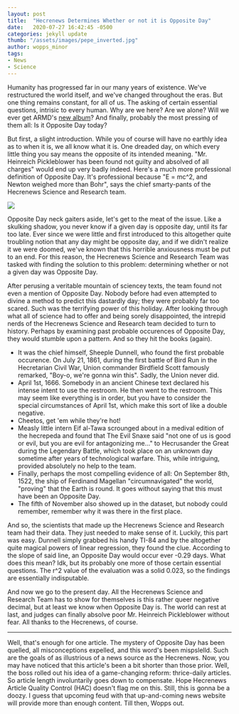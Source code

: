 ```yaml
---
layout: post
title:  "Hecrenews Determines Whether or not it is Opposite Day"
date:   2020-07-27 16:42:45 -0500
categories: jekyll update
thumb: "/assets/images/pepe_inverted.jpg"
author: wopps_minor
tags:
- News
- Science
---
```


Humanity has progressed far in our many years of existence. We've restructured the world itself, and we've changed throughout the eras. But one thing remains constant, for all of us. The asking of certain essential questions, intrisic to every human. Why are we here? Are we alone? Will we ever get ARMD's [new album](https://hecrenews.github.io/jekyll/update/2020/06/03/music-group-recieves-backlash-on-song-delay.html)? And finally, probably the most pressing of them all: Is it Opposite Day today?

But first, a slight introduction. While you of course will have no earthly idea as to when it is, we all know what it is. One dreaded day, on which every little thing you say means the opposite of its intended meaning. "Mr. Heinreich Pickleblower has been found not guilty and absolved of all charges" would end up very badly indeed. Here's a much more professional definition of Opposite Day. It's professional because "E = mc^2, and Newton weighed more than Bohr", says the chief smarty-pants of the Hecrenews Science and Research team. 

![](https://hecrenews.github.io/assets/images/urban_dictionary_opposite_day.JPG)

Opposite Day neck gaiters aside, let's get to the meat of the issue. Like a skulking shadow, you never know if a given day is opposite day, until its far too late. Ever since we were little and first introduced to this altogether quite troubling notion that any day might be opposite day, and if we didn't realize it we were doomed, we've known that this horrible anxiousness must be put to an end. For this reason, the Hecrenews Science and Research Team was tasked with finding the solution to this problem: determining whether or not a given day was Opposite Day. 

After perusing a veritable mountain of sciencey texts, the team found not even a mention of Opposite Day. Nobody before had even attempted to divine a method to predict this dastardly day; they were probably far too scared. Such was the terrifying power of this holiday. After looking through what all of science had to offer and being sorely disappointed, the intrepid nerds of the Hecrenews Science and Research team decided to turn to history. Perhaps by examining past probable occurences of Opposite Day, they would stumble upon a pattern. And so they hit the books (again).

 - It was the chief himself, Sheeple Dunnell, who found the first probable occurence. On July 21, 1861, during the first battle of Bird Run in the Hecretarian Civil War, Union commander Birdfield Scott famously remarked, "Boy-o, we're gonna win this". Sadly, the Union never did. 
 - April 1st, 1666. Somebody in an ancient Chinese text declared his intense intent to use the restroom. He then went to the restroom. This may seem like everything is in order, but you have to consider the special circumstances of April 1st, which make this sort of like a double negative. 
  - Cheetos, get 'em while they're hot!
  - Measly little intern Eif al-Tawa scrounged about in a medival edition of the hecrepeda and found that The Evil Snaxe said "not one of us is good or evil, but you are evil for antagonizing me…" to Hecrusander the Great during the Legendary Battle, which took place on an unknown day sometime after years of technological warfare. This, while intriguing, provided absolutely no help to the team.
  - Finally, perhaps the most compelling evidence of all: On September 8th, 1522, the ship of Ferdinand Magellan "circumnavigated" the world, "proving" that the Earth is round. It goes without saying that this must have been an Opposite Day. 
  - The fifth of November also showed up in the dataset, but nobody could remember, remember why it was there in the first place.

And so, the scientists that made up the Hecrenews Science and Research team had their data. They just needed to make sense of it. Luckily, this part was easy. Dunnell simply grabbed his handy TI-84 and by the altogether quite magical powers of linear regression, they found the clue. According to the slope of said line, an Opposite Day would occur ever -0.29 days. What does this mean? Idk, but its probably one more of those certain essential questions. The r^2 value of the evaluation was a solid 0.023, so the findings are essentially indisputable.

And now we go to the present day. All the Hecrenews Science and Research Team has to show for themselves is this rather queer negative decimal, but at least we know when Opposite Day is. The world can rest at last, and judges can finally absolve poor Mr. Heinreich Pickleblower without fear. All thanks to the Hecrenews, of course.

---

Well, that's enough for one article. The mystery of Opposite Day has been quelled, all misconceptions expelled, and this word's been mispslelld. Such are the goals of as illustrious of a news source as the Hecrenews. Now, you may have noticed that this article's been a bit shorter than those prior. Well, the boss rolled out his idea of a game-changing reform: thrice-daily articles. So article length involuntarily goes down to compensate. Hope Hecrenews Article Quality Control (HAC) doesn't flag me on this. Still, this is gonna be a doozy. I guess that upcoming feud with that up-and-coming news website will provide more than enough content. Till then, Wopps out.
